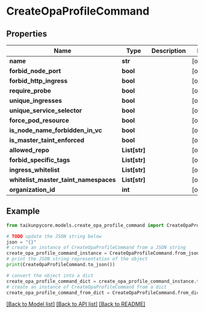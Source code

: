 # CreateOpaProfileCommand


## Properties

Name | Type | Description | Notes
------------ | ------------- | ------------- | -------------
**name** | **str** |  | [optional] 
**forbid_node_port** | **bool** |  | [optional] 
**forbid_http_ingress** | **bool** |  | [optional] 
**require_probe** | **bool** |  | [optional] 
**unique_ingresses** | **bool** |  | [optional] 
**unique_service_selector** | **bool** |  | [optional] 
**force_pod_resource** | **bool** |  | [optional] 
**is_node_name_forbidden_in_vc** | **bool** |  | [optional] 
**is_master_taint_enforced** | **bool** |  | [optional] 
**allowed_repo** | **List[str]** |  | [optional] 
**forbid_specific_tags** | **List[str]** |  | [optional] 
**ingress_whitelist** | **List[str]** |  | [optional] 
**whitelist_master_taint_namespaces** | **List[str]** |  | [optional] 
**organization_id** | **int** |  | [optional] 

## Example

```python
from taikunpycore.models.create_opa_profile_command import CreateOpaProfileCommand

# TODO update the JSON string below
json = "{}"
# create an instance of CreateOpaProfileCommand from a JSON string
create_opa_profile_command_instance = CreateOpaProfileCommand.from_json(json)
# print the JSON string representation of the object
print(CreateOpaProfileCommand.to_json())

# convert the object into a dict
create_opa_profile_command_dict = create_opa_profile_command_instance.to_dict()
# create an instance of CreateOpaProfileCommand from a dict
create_opa_profile_command_from_dict = CreateOpaProfileCommand.from_dict(create_opa_profile_command_dict)
```
[[Back to Model list]](../README.md#documentation-for-models) [[Back to API list]](../README.md#documentation-for-api-endpoints) [[Back to README]](../README.md)


